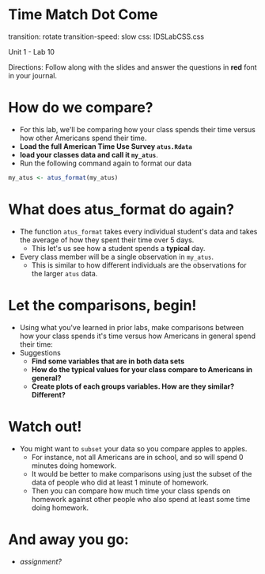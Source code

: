 Time Match Dot Come
========================================================
transition: rotate
transition-speed: slow
css: IDSLabCSS.css

Unit 1 - Lab 10

Directions: Follow along with the slides and answer the questions in **red** font in your journal.




How do we compare?
==================

- For this lab, we'll be comparing how your class spends their time versus how other Americans spend their time.
- **Load the full American Time Use Survey `atus.Rdata`**
- **load your classes data and call it `my_atus`**.
- Run the following command again to format our data

```r
my_atus <- atus_format(my_atus)
```


What does atus_format do again?
===============================

- The function `atus_format` takes every individual student's data and takes the average of how they spent their time over 5 days.
    - This let's us see how a student spends a **typical** day.
- Every class member will be a single observation in `my_atus`.
    - This is similar to how different individuals are the observations for the larger `atus` data.
    
Let the comparisons, begin!
===========================

- Using what you've learned in prior labs, make comparisons between how your class spends it's time versus how Americans in general spend their time:
- Suggestions
    - **Find some variables that are in both data sets**
    - **How do the typical values for your class compare to Americans in general?**
    - **Create plots of each groups variables. How are they similar? Different?**
    
    
Watch out! 
==========

- You might want to `subset` your data so you compare apples to apples. 
    - For instance, not all Americans are in school, and so will spend 0 minutes doing homework.
    - It would be better to make comparisons using just the subset of the data of people who did at least 1 minute of homework.
    - Then you can compare how much time your class spends on homework against other people who also spend at least some time doing homework.
    
And away you go:
================

- *assignment?*

